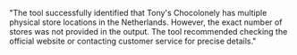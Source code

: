 "The tool successfully identified that Tony's Chocolonely has multiple physical store locations in the Netherlands. However, the exact number of stores was not provided in the output. The tool recommended checking the official website or contacting customer service for precise details."